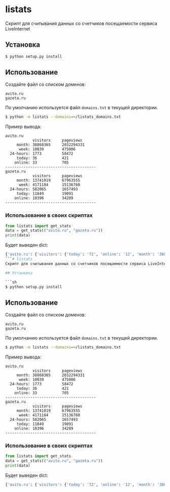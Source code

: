 # listats
Скрипт для считывания данных со счетчиков посещаемости сервиса LiveInternet

## Установка

```sh
$ python setup.py install
```

## Использование
Создайте файл со списком доменов:
```text
avito.ru
gazeta.ru
```
По умолчанию используется файл `domains.txt` в текущей директории.

```sh
$ python -m listats --domains=~/listats_domains.txt
```

Пример вывода:  
```
avito.ru
            visitors     pageviews
     month: 38868365     2032294331  
      week: 10039        475006      
  24-hours: 1773         58472       
     today: 36           421         
    online: 33           705         
----------------------------------------
gazeta.ru
            visitors     pageviews
     month: 13741019     67963555    
      week: 4171184      15136760    
  24-hours: 582065       1657493     
     today: 11849        19091       
    online: 10396        34289       
----------------------------------------
```

###  Использование в своих скриптах

```python
from listats import get_stats
data = get_stats(("avito.ru", "gazeta.ru"))
print(data)
```
Будет выведен dict:

```sh
{'avito.ru': {'visitors': {'today': '72', 'online': '12', 'month': '38868365', '24-hours': '1780', 'week': '10039'}, 'pageviews': {'today': '1505', 'online': '590', 'month': '2032294331', '24-hours': '58590', 'week': '475006'}}, 'gazeta.ru': {'visitors': {'today': '39872', 'online': '10448', 'month': '13469833', '24-hours': '588709', 'week': '4127541'}, 'pageviews': {'today': '75942', 'online': '29711', 'month': '66975984', '24-hours': '1664686', 'week': '15112392'}}}
```# listats
Скрипт для считывания данных со счетчиков посещаемости сервиса LiveInternet

## Установка

```sh
$ python setup.py install
```

## Использование
Создайте файл со списком доменов:
```text
avito.ru
gazeta.ru
```
По умолчанию используется файл `domains.txt` в текущей директории.

```sh
$ python -m listats --domains=~/listats_domains.txt
```

Пример вывода:  
```
avito.ru
            visitors     pageviews
     month: 38868365     2032294331  
      week: 10039        475006      
  24-hours: 1773         58472       
     today: 36           421         
    online: 33           705         
----------------------------------------
gazeta.ru
            visitors     pageviews
     month: 13741019     67963555    
      week: 4171184      15136760    
  24-hours: 582065       1657493     
     today: 11849        19091       
    online: 10396        34289       
----------------------------------------
```

###  Использование в своих скриптах

```python
from listats import get_stats
data = get_stats(("avito.ru", "gazeta.ru"))
print(data)
```
Будет выведен dict:

```sh
{'avito.ru': {'visitors': {'today': '72', 'online': '12', 'month': '38868365', '24-hours': '1780', 'week': '10039'}, 'pageviews': {'today': '1505', 'online': '590', 'month': '2032294331', '24-hours': '58590', 'week': '475006'}}, 'gazeta.ru': {'visitors': {'today': '39872', 'online': '10448', 'month': '13469833', '24-hours': '588709', 'week': '4127541'}, 'pageviews': {'today': '75942', 'online': '29711', 'month': '66975984', '24-hours': '1664686', 'week': '15112392'}}}
```
